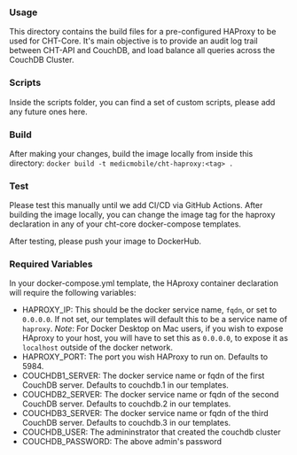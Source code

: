 ### Usage

This directory contains the build files for a pre-configured HAProxy to be used for CHT-Core. It's main objective is to 
provide an audit log trail between CHT-API and CouchDB, and load balance all queries across the CouchDB Cluster.


### Scripts

Inside the scripts folder, you can find a set of custom scripts, please add any future ones here.


### Build

After making your changes, build the image locally from inside this directory:
`docker build -t medicmobile/cht-haproxy:<tag> .`

### Test

Please test this manually until we add CI/CD via GitHub Actions. After building the image locally, you can change the image tag
for the haproxy declaration in any of your cht-core docker-compose templates.

After testing, please push your image to DockerHub.


### Required Variables

In your docker-compose.yml template, the HAproxy container declaration will require the following variables:
- HAPROXY_IP: This should be the docker service name, `fqdn`, or set to `0.0.0.0`. If not set, our templates will default this to be a service name of `haproxy`. 
*Note*: For Docker Desktop on Mac users, if you wish to expose HAproxy to your host, you will have to set this as `0.0.0.0`, to expose it as `localhost` outside of the docker network.
- HAPROXY_PORT: The port you wish HAProxy to run on. Defaults to 5984.
- COUCHDB1_SERVER: The docker service name or fqdn of the first CouchDB server. Defaults to couchdb.1 in our templates.
- COUCHDB2_SERVER: The docker service name or fqdn of the second CouchDB server. Defaults to couchdb.2 in our templates.
- COUCHDB3_SERVER: The docker service name or fqdn of the third CouchDB server. Defaults to couchdb.3 in our templates.
- COUCHDB_USER: The admininstrator that created the couchdb cluster
- COUCHDB_PASSWORD: The above admin's password
